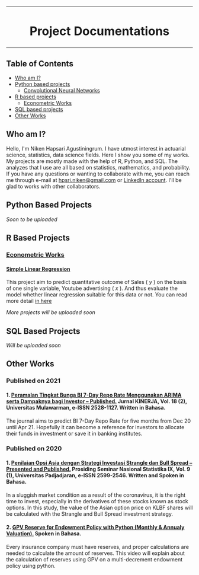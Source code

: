 <table align="center">
<tr>
<td align="center" width="9999">
  
# Project Documentations
  
</td>
</tr>
</table>

## Table of Contents
  * [Who am I?](##who-am-i?)
  * [Python based projects](#python-based-projects)
    * [Convolutional Neural Networks](#cnn-for-image-classification)
  * [R based projects](#r-based-projects)
    * [Econometric Works](#econometric-works)
  * [SQL based projects](#sql-based-projects)
  * [Other Works](#other-works)
  
## Who am I?

Hello, I'm Niken Hapsari Agustiningrum. I have utmost interest in actuarial science, statistics, data science fields. Here I show you some of my works. My projects are mostly made with the help of R, Python, and SQL. The analyzes that I use are all based on statistics, mathematics, and probability. If you have any questions or wanting to collaborate with me, you can reach me through e-mail at [hpsri.niken@gmail.com](mailto:hpsri.niken@gmail.com) or [LinkedIn account](https://www.linkedin.com/in/nikenhapsari/). I'll be glad to works with other collaborators.

## Python Based Projects
  *Soon to be uploaded*



## R Based Projects
  ### [Econometric Works](https://github.com/nikenhpsr/projects/tree/main/Rstudio/Econometrics)
  #### [Simple Linear Regression](https://github.com/nikenhpsr/projects/blob/main/Rstudio/Econometrics/01.%20Simple%20Regression%20Analysis/Simple_Linear_Regression_Analysis.ipynb)
  This project aim to predict quantitative outcome of Sales ( *y* ) on the basis of one single variable, Youtube advertising ( *x* ). And thus evaluate the model whether linear regression suitable for this data or not. You can read more detail [in here](https://github.com/nikenhpsr/projects/blob/main/Rstudio/Econometrics/01.%20Simple%20Regression%20Analysis/Simple_Linear_Regression_Analysis.ipynb)
  
  *More projects will be uploaded soon*



## SQL Based Projects

  *Will be uploaded soon*

## Other Works
### Published on 2021
#### 1. [Peramalan Tingkat Bunga BI 7-Day Repo Rate Menggunakan ARIMA serta Dampaknya bagi Investor – Published.](https://drive.google.com/file/d/1poTaauW9-2iXAqxeTtvwRAF09T3SwaHI/view?usp=sharing) Jurnal KINERJA, Vol. 18 (2), Universitas Mulawarman, e-ISSN 2528-1127. Written in Bahasa.
The journal aims to predict BI 7-Day Repo Rate for five months from Dec 20 until Apr 21. Hopefully it can become a reference for investors to allocate their funds in investment or save it in banking institutes.

### Published on 2020
#### 1. [Penilaian Opsi Asia dengan Strategi Investasi Strangle dan Bull Spread – Presented and Published.](https://drive.google.com/file/d/1zJEgSxND7V_oeeJLZex1ZzkxxxuEGRUH/view?usp=sharing) Prosiding Seminar Nasional Statistika IX, Vol. 9 (1), Universitas Padjadjaran, e-ISSN 2599-2546. Written and Spoken in Bahasa.
In a sluggish market condition as a result of the coronavirus, it is the right time to invest, especially in the derivatives of these stocks known as stock options. In this study, the value of the Asian option price on KLBF shares will be calculated with the Strangle and Bull Spread investment strategy.

#### 2. [GPV Reserve for Endowment Policy with Python (Monthly & Annualy Valuation).](https://youtu.be/41WKb5JQR68) Spoken in Bahasa.
Every insurance company must have reserves, and proper calculations are needed to calculate the amount of reserves. This video will explain about the calculation of reserves using GPV on a multi-decrement endowment policy using python.

<!---
nikenhpsr/nikenhpsr is a ✨ special ✨ repository because its `README.md` (this file) appears on your GitHub profile.
You can click the Preview link to take a look at your changes.
--->
